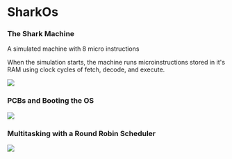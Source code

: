 # SharkOs
<h3>The Shark Machine</h3>
<p>A simulated machine with 8 micro instructions</p>
<p>When the simulation starts, the machine runs microinstructions stored in it's RAM using clock cycles of fetch, decode, and execute.</p>
<img src="https://github.com/user-attachments/assets/6ba8b53e-7ab8-46bf-bc0f-832640356347">

<h3>PCBs and Booting the OS</h3>
<img src="https://github.com/user-attachments/assets/9958ba52-b525-4ec4-8d62-b463c5175957">

<h3>Multitasking with a Round Robin Scheduler</h3>
<img src="https://github.com/user-attachments/assets/86094f2e-ddf9-4b80-9262-c94a037ffe86">

